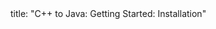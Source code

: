 <frontmatter>
title: "C++ to Java: Getting Started: Installation"
</frontmatter>

<include src="navbar.md" boilerplate />

<include src="unit-inPage-asFlat.md" boilerplate />